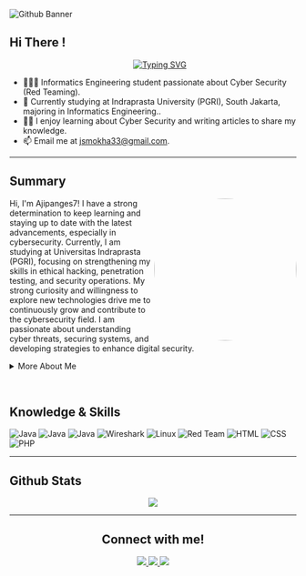   <p><img src="https://github.com/user-attachments/assets/821be3d7-91d2-45c5-a88a-c016d1a36942" alt="Github Banner"></p>
<h2 id="who-am-i">Hi There ! </h2>
<ul>
  <p align="center">
  <a href="https://github.com/shamimsikder">
    <img src="https://readme-typing-svg.demolab.com?font=Fira+Code&amp;duration=6000&amp;pause=1000&amp;color=2AA889&amp;center=true&amp;vCenter=true&amp;width=435&amp;lines=On+journey+to+become+a+great+Hacker;Always+Learning+New+Things;Passionate+about+Cybersecurity;Exploring+Offensive+Security" alt="Typing SVG">
  </a>
</p>

<li>👨🏽‍💻 Informatics Engineering student passionate about Cyber Security (Red Teaming).</li>
<li>🌱 Currently studying at Indraprasta University (PGRI), South Jakarta, majoring in Informatics Engineering..</li>
<li>✍🏽  I enjoy learning about Cyber Security and writing articles to share my knowledge.</li>
<li>📫 Email me at <a href="mailto:jsmokha33@gmail.com">jsmokha33@gmail.com</a>.</li>
</ul>
<hr>
<h2 id="who-am-i">Summary</h2>
  <p><img src="https://github.com/user-attachments/assets/a1b957f2-e1a2-4925-b5be-b02b96261acd"
     align="right"
     alt="GIF"
     width="250"
     height="250"
     style="border-radius: 50%;">
</p>
<p>
  Hi, I'm Ajipanges7! I have a strong determination to keep learning and staying up to date with the latest advancements, especially in cybersecurity. Currently, I am studying at Universitas Indraprasta (PGRI), focusing on strengthening my skills in ethical hacking, penetration testing, and security operations. My strong curiosity and willingness to explore new technologies drive me to continuously grow and contribute to the cybersecurity field. I am passionate about understanding cyber threats, securing systems, and developing strategies to enhance digital security.</p>
<details>
  <summary>
    More About Me
  </summary>
  <ul>
<li><strong>Name</strong>: Aji Pangestu </li>
<li><strong>From</strong>: Indonesia </li>
<li><strong>Bug Hunter | Cyber Security Learner</strong></li>
<li>Improving Knowledge in <strong>Website Development & Peneration Tester </strong></li>
</ul>
  <br>
</details>
  </p>
  <br>
<h2 id="who-am-i">Knowledge & Skills</h2>
<p><img src="https://img.shields.io/badge/Kali%20Linux-557C94?style=for-the-badge&logo=kali-linux&logoColor=white" alt="Java">
  <img src="https://img.shields.io/badge/Metasploit-1572B6?style=for-the-badge&logo=metasploit&logoColor=white" alt="Java">
  <img src="https://img.shields.io/badge/Burp%20Suite-FE7A16?style=for-the-badge&logo=burp-suite&logoColor=white" alt="Java">
  <img src="https://img.shields.io/badge/Wireshark-1679A7?style=for-the-badge&logo=wireshark&logoColor=white" alt="Wireshark">
<img src="https://img.shields.io/badge/Linux-FCC624?style=for-the-badge&logo=linux&logoColor=black" alt="Linux">
<img src="https://img.shields.io/badge/Red%20Team-AA0000?style=for-the-badge&logo=apachekafka&logoColor=white" alt="Red Team">
<img src="https://img.shields.io/badge/HTML5-E34F26?style=for-the-badge&logo=html5&logoColor=white" alt="HTML">
<img src="https://img.shields.io/badge/CSS3-1572B6?style=for-the-badge&logo=css3&logoColor=white" alt="CSS">
<img src="https://img.shields.io/badge/PHP-777BB4?style=for-the-badge&logo=php&logoColor=white" alt="PHP">
</p>
<hr>
<h2 id="who-am-i">Github Stats</h2>
<p align="center">
<img src="https://github-readme-stats.vercel.app/api?username=ajipangestuu&include_all_commits=true&count_private=true&show_icons=true&theme=dark">  
</p>
<hr>
<div align="center">
<h2>Connect with me!</h2>
<p>
  <a href="https://www.linkedin.com/in/aji-pangestu-188763277/">
    <img src="https://img.shields.io/badge/linkedin-%230077B5.svg?&style=for-the-badge&logo=linkedin&logoColor=white">
  </a>
  <a href="https://www.instagram.com/notincir/">
    <img src="https://img.shields.io/badge/instagram-%23E4405F.svg?&style=for-the-badge&logo=instagram&logoColor=white">
  </a>
  <a href="https://medium.com/@ajipanges7">
    <img src="https://img.shields.io/badge/medium-%2312100E.svg?&style=for-the-badge&logo=medium&logoColor=white">
  </a>
</p>
<br> <br>

